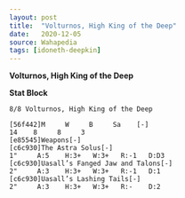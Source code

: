 ```yaml
---
layout: post
title:  "Volturnos, High King of the Deep"
date:   2020-12-05
source: Wahapedia
tags: [idoneth-deepkin]
---
```


**Volturnos, High King of the Deep**

**Stat Block**
```
8/8 Volturnos, High King of the Deep
```

```
[56f442]M     W     B     Sa    [-]
14    8     8     3     
[e85545]Weapons[-]
[c6c930]The Astra Solus[-]
1"     A:5    H:3+   W:3+   R:-1   D:D3  
[c6c930]Uasall’s Fanged Jaw and Talons[-]
2"     A:3    H:3+   W:3+   R:-1   D:1   
[c6c930]Uasall’s Lashing Tails[-]
2"     A:3    H:3+   W:3+   R:-    D:2   
```


